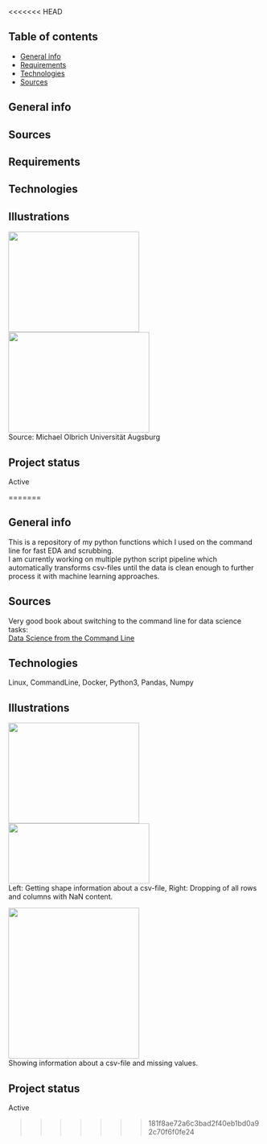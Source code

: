 <<<<<<< HEAD
## Table of contents
* [General info](#general-info)
* [Requirements](#requirements)
* [Technologies](#technologies)
* [Sources](#sources)

## General info

## Sources

## Requirements

## Technologies <br>

## Illustrations <br>
<img src="https://user-images.githubusercontent.com/78420756/109026600-33376980-76c0-11eb-9154-674b188818f3.png" width="260" height="200"> <img src="https://user-images.githubusercontent.com/78420756/109413524-31b2bd80-79ae-11eb-8086-ac63b7592757.png" width="280" height="200"> <br>
Source: Michael Olbrich Universität Augsburg

## Project status <br>
Active

=======
## General info
This is a repository of my python functions which I used on the command line for fast EDA and scrubbing. <br>
I am currently working on multiple python script pipeline which automatically transforms csv-files until the data is clean enough to further process it with machine learning approaches.

## Sources
Very good book about switching to the command line for data science tasks: <br>
[Data Science from the Command Line ](https://www.datascienceatthecommandline.com/2e/chapter-1-introduction.html)

## Technologies 
Linux, CommandLine, Docker, Python3, Pandas, Numpy

## Illustrations
<img src="https://user-images.githubusercontent.com/78420756/109422739-2fb42300-79dd-11eb-9244-38c4dfd30068.PNG" width="260" height="200"> <img src="https://user-images.githubusercontent.com/78420756/109422741-30e55000-79dd-11eb-9be4-4a5d05c630f2.PNG" width="280" height="120"> <br>
Left: Getting shape information about a csv-file, Right: Dropping of all rows and columns with NaN content. <p>
<img src="https://user-images.githubusercontent.com/78420756/109422742-317de680-79dd-11eb-87b3-141a87463721.PNG" width="260" height="300"> <br>
Showing information about a csv-file and missing values.

## Project status
Active

>>>>>>> 181f8ae72a6c3bad2f40eb1bd0a92c70f6f0fe24
